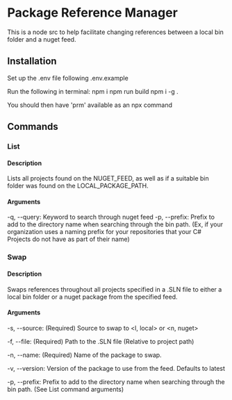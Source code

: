 # Package Reference Manager

This is a node src to help facilitate changing references between
a local bin folder and a nuget feed.

## Installation

Set up the .env file following .env.example

Run the following in terminal:
npm i
npm run build
npm i -g .

You should then have 'prm' available as an npx command

## Commands

### List

#### Description

Lists all projects found on the NUGET_FEED, as well as if a suitable bin folder was found on the LOCAL_PACKAGE_PATH.

#### Arguments

-q, --query: Keyword to search through nuget feed
-p, --prefix: Prefix to add to the directory name when searching through the bin path. (Ex, if your organization uses a naming prefix for your repositories that your C# Projects do not have as part of their name)

### Swap

#### Description

Swaps references throughout all projects specified in a .SLN file to either a local bin folder or a nuget package from the specified feed.

#### Arguments

-s, --source: (Required) Source to swap to <l, local> or <n, nuget>

-f, --file: (Required) Path to the .SLN file (Relative to project path)

-n, --name: (Required) Name of the package to swap.

-v, --version: Version of the package to use from the feed. Defaults to latest

-p, --prefix: Prefix to add to the directory name when searching through the bin path. (See List command arguments)
